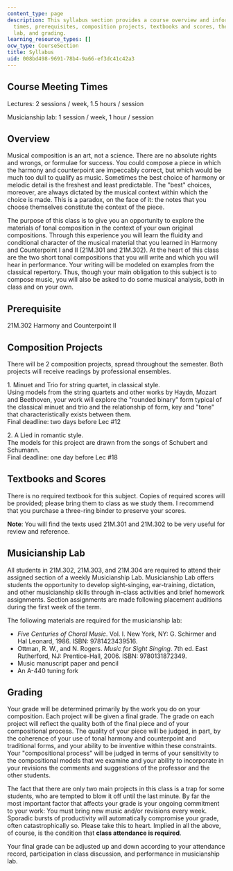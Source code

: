 ```yaml
---
content_type: page
description: This syllabus section provides a course overview and information on meeting
  times, prerequisites, composition projects, textbooks and scores, the musicianship
  lab, and grading.
learning_resource_types: []
ocw_type: CourseSection
title: Syllabus
uid: 008bd498-9691-78b4-9a66-ef3dc41c42a3
---
```


Course Meeting Times
--------------------

Lectures: 2 sessions / week, 1.5 hours / session

Musicianship lab: 1 session / week, 1 hour / session

Overview
--------

Musical composition is an art, not a science. There are no absolute rights and wrongs, or formulae for success. You could compose a piece in which the harmony and counterpoint are impeccably correct, but which would be much too dull to qualify as music. Sometimes the best choice of harmony or melodic detail is the freshest and least predictable. The "best" choices, moreover, are always dictated by the musical context within which the choice is made. This is a paradox, on the face of it: the notes that you choose themselves constitute the context of the piece.

The purpose of this class is to give you an opportunity to explore the materials of tonal composition in the context of your own original compositions. Through this experience you will learn the fluidity and conditional character of the musical material that you learned in Harmony and Counterpoint I and II (21M.301 and 21M.302). At the heart of this class are the two short tonal compositions that you will write and which you will hear in performance. Your writing will be modeled on examples from the classical repertory. Thus, though your main obligation to this subject is to compose music, you will also be asked to do some musical analysis, both in class and on your own.

Prerequisite
------------

21M.302 Harmony and Counterpoint II

Composition Projects
--------------------

There will be 2 composition projects, spread throughout the semester. Both projects will receive readings by professional ensembles.

1\. Minuet and Trio for string quartet, in classical style.  
Using models from the string quartets and other works by Haydn, Mozart and Beethoven, your work will explore the "rounded binary" form typical of the classical minuet and trio and the relationship of form, key and "tone" that characteristically exists between them.  
Final deadline: two days before Lec #12

2\. A Lied in romantic style.  
The models for this project are drawn from the songs of Schubert and Schumann.  
Final deadline: one day before Lec #18

Textbooks and Scores
--------------------

There is no required textbook for this subject. Copies of required scores will be provided; please bring them to class as we study them. I recommend that you purchase a three-ring binder to preserve your scores.

**Note**: You will find the texts used 21M.301 and 21M.302 to be very useful for review and reference.

Musicianship Lab
----------------

All students in 21M.302, 21M.303, and 21M.304 are required to attend their assigned section of a weekly Musicianship Lab. Musicianship Lab offers students the opportunity to develop sight-singing, ear-training, dictation, and other musicianship skills through in-class activities and brief homework assignments. Section assignments are made following placement auditions during the first week of the term.

The following materials are required for the musicianship lab:

*   _Five Centuries of Choral Music_. Vol. I. New York, NY: G. Schirmer and Hal Leonard, 1986. ISBN: 9781423439516.
*   Ottman, R. W., and N. Rogers. _Music for Sight Singing_. 7th ed. East Rutherford, NJ: Prentice-Hall, 2006. ISBN: 9780131872349.
*   Music manuscript paper and pencil
*   An A-440 tuning fork

Grading
-------

Your grade will be determined primarily by the work you do on your composition. Each project will be given a final grade. The grade on each project will reflect the quality both of the final piece and of your compositional process. The quality of your piece will be judged, in part, by the coherence of your use of tonal harmony and counterpoint and traditional forms, and your ability to be inventive within these constraints. Your "compositional process" will be judged in terms of your sensitivity to the compositional models that we examine and your ability to incorporate in your revisions the comments and suggestions of the professor and the other students.

The fact that there are only two main projects in this class is a trap for some students, who are tempted to blow it off until the last minute. By far the most important factor that affects your grade is your ongoing commitment to your work: You must bring new music and/or revisions every week. Sporadic bursts of productivity will automatically compromise your grade, often catastrophically so. Please take this to heart. Implied in all the above, of course, is the condition that **class attendance is required**.

Your final grade can be adjusted up and down according to your attendance record, participation in class discussion, and performance in musicianship lab.